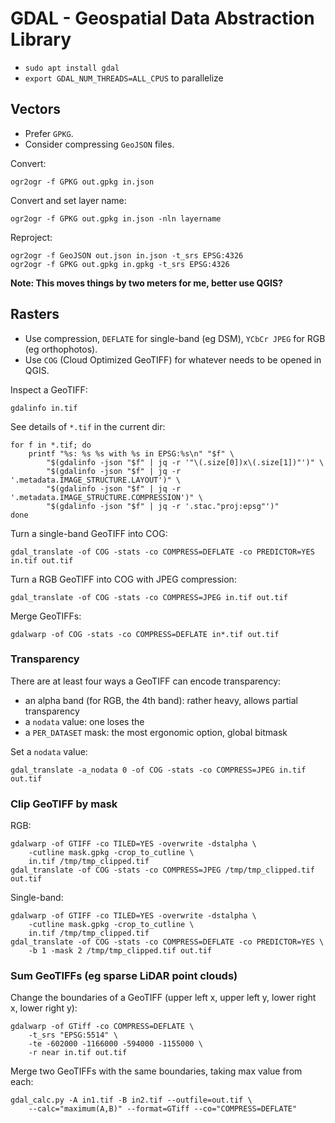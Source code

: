 # GDAL - Geospatial Data Abstraction Library

- `sudo apt install gdal`
- `export GDAL_NUM_THREADS=ALL_CPUS` to parallelize


## Vectors

- Prefer `GPKG`.
- Consider compressing `GeoJSON` files.

Convert:
```
ogr2ogr -f GPKG out.gpkg in.json
```

Convert and set layer name:
```
ogr2ogr -f GPKG out.gpkg in.json -nln layername
```

Reproject:
```
ogr2ogr -f GeoJSON out.json in.json -t_srs EPSG:4326
ogr2ogr -f GPKG out.gpkg in.gpkg -t_srs EPSG:4326
```

**Note: This moves things by two meters for me, better use QGIS?**



## Rasters

- Use compression, `DEFLATE` for single-band (eg DSM), `YCbCr JPEG` for RGB (eg orthophotos).
- Use `COG` (Cloud Optimized GeoTIFF) for whatever needs to be opened in QGIS.

Inspect a GeoTIFF:
```
gdalinfo in.tif
```

See details of `*.tif` in the current dir:
```
for f in *.tif; do           
	printf "%s: %s %s with %s in EPSG:%s\n" "$f" \
		"$(gdalinfo -json "$f" | jq -r '"\(.size[0])x\(.size[1])"')" \
		"$(gdalinfo -json "$f" | jq -r '.metadata.IMAGE_STRUCTURE.LAYOUT')" \
		"$(gdalinfo -json "$f" | jq -r '.metadata.IMAGE_STRUCTURE.COMPRESSION')" \
		"$(gdalinfo -json "$f" | jq -r '.stac."proj:epsg"')"
done
```

Turn a single-band GeoTIFF into COG:
```
gdal_translate -of COG -stats -co COMPRESS=DEFLATE -co PREDICTOR=YES in.tif out.tif
```

Turn a RGB GeoTIFF into COG with JPEG compression:
```
gdal_translate -of COG -stats -co COMPRESS=JPEG in.tif out.tif
```

Merge GeoTIFFs:
```
gdalwarp -of COG -stats -co COMPRESS=DEFLATE in*.tif out.tif
```

### Transparency

There are at least four ways a GeoTIFF can encode transparency:
- an alpha band (for RGB, the 4th band): rather heavy, allows partial transparency
- a `nodata` value: one loses the
- a `PER_DATASET` mask: the most ergonomic option, global bitmask

Set a `nodata` value:
```
gdal_translate -a_nodata 0 -of COG -stats -co COMPRESS=JPEG in.tif out.tif
```

### Clip GeoTIFF by mask

RGB:
```
gdalwarp -of GTIFF -co TILED=YES -overwrite -dstalpha \
    -cutline mask.gpkg -crop_to_cutline \
    in.tif /tmp/tmp_clipped.tif
gdal_translate -of COG -stats -co COMPRESS=JPEG /tmp/tmp_clipped.tif out.tif
```

Single-band:
```
gdalwarp -of GTIFF -co TILED=YES -overwrite -dstalpha \
    -cutline mask.gpkg -crop_to_cutline \
    in.tif /tmp/tmp_clipped.tif
gdal_translate -of COG -stats -co COMPRESS=DEFLATE -co PREDICTOR=YES \
	-b 1 -mask 2 /tmp/tmp_clipped.tif out.tif
```

### Sum GeoTIFFs (eg sparse LiDAR point clouds)

Change the boundaries of a GeoTIFF (upper left x, upper left y, lower right x, lower right y):
```
gdalwarp -of GTiff -co COMPRESS=DEFLATE \
	-t_srs "EPSG:5514" \
	-te -602000 -1166000 -594000 -1155000 \
	-r near in.tif out.tif
```

Merge two GeoTIFFs with the same boundaries, taking max value from each:
```
gdal_calc.py -A in1.tif -B in2.tif --outfile=out.tif \
	--calc="maximum(A,B)" --format=GTiff --co="COMPRESS=DEFLATE"
```
